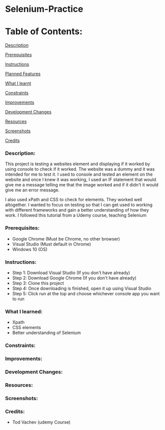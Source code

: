 # Selenium-Practice

# Table of Contents:

[Description](#Description)  
<a name="Description"/>

[Prerequisites](#Prerequisites)  
<a name="Prerequisites"/>

[Instructions](#Instructions)  
<a name="Instructions"/>

[Planned Features](#Planned_Features)  
<a name="Planned_Features"/>

[What I learnt](#What_I_Learnt)  
<a name="What_I_Learnt"/>

[Constraints](#Constraints)  
<a name="Constraints"/>

[Improvements](#Improvements)  
<a name="Improvements"/>

[Development Changes](#Development_Changes)  
<a name="Development_Changes"/>

[Resources](#Resources)  
<a name="Resources"/>

[Screenshots](#Screenshots)
<a name="Screenshots"/>

[Credits](#Credits)  
<a name="Credits"/>

### Description: 

This project is testing a websites element and displaying if it worked by using console to check if it worked. The website was a dummy and it was intended for me to test it. I used to console and tested an element on the website and once I knew it was working, I used an IF statement that would give me a message telling me that the image worked and if it didn't it would give me an error message.

I also used xPath and CSS to check for elements. They worked well altogether. I wanted to focus on testing so that I can get used to working with different frameworks and gain a better understanding of how they work. I followed this tutorial from a Udemy course, teaching Selenium

### Prerequisites:
- Google Chrome (Must be Chrome, no other browser)
- Visual Studio (Must default in Chrome)
- Windows 10 (OS)

### Instructions:
- Step 1: Download Visual Studio (If you don't have already)
- Step 2: Download Google Chrome (If you don't have already)
- Step 3: Clone this project
- Step 4: Once downloading is finished, open it up using Visual Studio
- Step 5: Click run at the top and choose whichever console app you want to run

### What I learned:
- Xpath
- CSS elements
- Better understanding of Selenium

### Constraints:

### Improvements:

### Development Changes:

### Resources:

### Screenshots:

### Credits:
- Tod Vachev (udemy Course)
